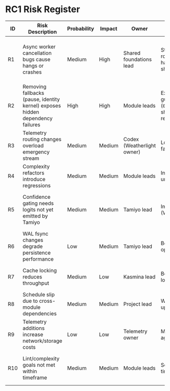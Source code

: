 # RC1 Risk Register

| ID | Risk Description | Probability | Impact | Owner | Mitigation | Contingency | Status |
|----|------------------|-------------|--------|-------|------------|-------------|--------|
| R1 | Async worker cancellation bugs cause hangs or crashes | Medium | High | Shared foundations lead | Stress test cancellation, staged rollout behind flag (soak harness in repo, shared worker shipping) | Revert to threaded executors temporarily | Completed (2025-09-26, soak + integration coverage signed off 2025-09-27) |
| R2 | Removing fallbacks (pause, identity kernel) exposes hidden dependency failures | High | High | Module leads | Execute strict dependency guard plan (`09_strict_dependency_plan.md`), ship telemetry + preflight before removing fallbacks | Re-enable fallback flags temporarily with logging (flagged, time-boxed) | Completed (2025-09-26, guard telemetry verified 2025-09-27) |
| R3 | Telemetry routing changes overload emergency stream | Medium | Medium | Codex (Weatherlight owner) | Load-test routing, throttle fallback, monitor queue | Rollback routing change | Completed (2025-09-27, load harness + counter instrumentation) |
| R4 | Complexity refactors introduce regressions | Medium | Medium | Module leads | Incremental PRs, extensive unit/integration tests | Partial rollback of refactor | Open |
| R5 | Confidence gating needs logits not yet emitted by Tamiyo | Medium | Medium | Tamiyo lead | Implement logits export early (WP-A2 dependency) | Temporarily fallback to conservative gate with telemetry warning | Open |
| R6 | WAL fsync changes degrade persistence performance | Low | Medium | Tamiyo lead | Benchmark writes, batch operations | Provide configuration toggle to disable fsync (dev only) | Open |
| R7 | Cache locking reduces throughput | Medium | Low | Kasmina lead | Benchmark before/after, tune lock granularity | Make cache locking optional per env | Open |
| R8 | Schedule slip due to cross-module dependencies | Medium | Medium | Project lead | Weekly sync, status tracker updates, unblock quickly | Reprioritize low-impact work packages | Open |
| R9 | Telemetry additions increase network/storage costs | Low | Low | Telemetry owner | Monitor telemetry volume, aggregate metrics | Disable noisy metrics | Open |
| R10 | Lint/complexity goals not met within timeframe | Medium | Medium | Module leads | Schedule dedicated refactor time, track in status board | Carryover to next milestone with explicit debt | Open |
